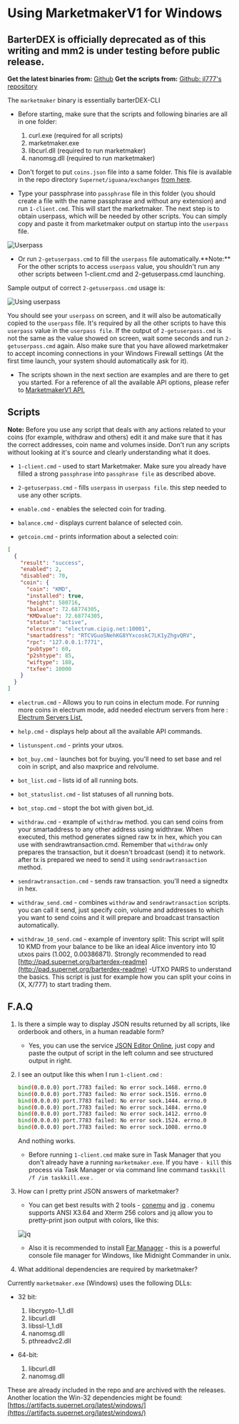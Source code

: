 # Using MarketmakerV1 for Windows

## BarterDEX is officially deprecated as of this writing and mm2 is under testing before public release.

**Get the latest binaries from:** [Github](https://github.com/KomodoPlatform/BarterDEX/tree/dev/assets/bin/win64)
**Get the scripts from:** [Github: jl777's repository](https://github.com/jl777/SuperNET/tree/master/iguana/dexscripts.win32)

The `marketmaker` binary is essentially barterDEX-CLI

- Before starting, make sure that the scripts and following binaries are all in one folder:

  1. curl.exe (required for all scripts)
  1. marketmaker.exe
  1. libcurl.dll (required to run marketmaker)
  1. nanomsg.dll (required to run marketmaker)

- Don't forget to put `coins.json` file into a same folder. This file is available in the repo directory `Supernet/iguana/exchanges` [from here](https://github.com/jl777/SuperNET/blob/master/iguana/exchanges/coins.json).
- Type your passphrase into `passphrase` file in this folder (you should create a file with the name passphrase and without any extension) and run `1-client.cmd`. This will start the marketmaker. The next step is to obtain userpass, which will be needed by other scripts. You can simply copy and paste it from marketmaker output on startup into the `userpass` file.

![Userpass](./images/userpass.png)

- Or run `2-getuserpass.cmd` to fill the `userpass` file automatically.\*\*Note:\*\* For the other scripts to access `userpass` value, you shouldn't run any other scripts between 1-client.cmd and 2-getuserpass.cmd launching.

Sample output of correct `2-getuserpass.cmd` usage is:

![Using userpass](./images/userpass-usage.png)

You should see your `userpass` on screen, and it will also be automatically copied to the `userpass` file. It's required by all the other scripts to have this `userpass` value in the `userpass file`. If the output of `2-getuserpass.cmd` is not the same as the value showed on screen, wait some seconds and run `2-getuserpass.cmd` again. Also make sure that you have allowed marketmaker to accept incoming connections in your Windows Firewall settings (At the first time launch, your system should automatically ask for it).

- The scripts shown in the next section are examples and are there to get you started. For a reference of all the available API options, please refer to [MarketmakerV1 API.](../api/general.md)

## Scripts

**Note:** Before you use any script that deals with any actions related to your coins (for example, withdraw and others) edit it and make sure that it has the correct addresses, coin name and volumes inside. Don't run any scripts without looking at it's source and clearly understanding what it does.

- `1-client.cmd` - used to start Marketmaker. Make sure you already have filled a strong `passphrase` into `passphrase file` as described above.

- `2-getuserpass.cmd` - fills `userpass` in `userpass file`. this step needed to use any other scripts.

- `enable.cmd` - enables the selected coin for trading.

- `balance.cmd` - displays current balance of selected coin.

- `getcoin.cmd` - prints information about a selected coin:

```json
[
  {
    "result": "success",
    "enabled": 2,
    "disabled": 70,
    "coin": {
      "coin": "KMD",
      "installed": true,
      "height": 580716,
      "balance": 72.68774305,
      "KMDvalue": 72.68774305,
      "status": "active",
      "electrum": "electrum.cipig.net:10001",
      "smartaddress": "RTCVGuoSNehKG8YYxcoskC7LK1yZhgvQRV",
      "rpc": "127.0.0.1:7771",
      "pubtype": 60,
      "p2shtype": 85,
      "wiftype": 188,
      "txfee": 10000
    }
  }
]
```

- `electrum.cmd` - Allows you to run coins in electum mode. For running more coins in electrum mode, add needed electrum servers from here : [Electrum Servers List.](../coin-integration/electrum-servers-list.md)

- `help.cmd` - displays help about all the available API commands.
- `listunspent.cmd` - prints your utxos.
- `bot_buy.cmd` - launches bot for buying. you'll need to set base and rel coin in script, and also maxprice and relvolume.
- `bot_list.cmd` - lists id of all running bots.
- `bot_statuslist.cmd` - list statuses of all running bots.
- `bot_stop.cmd` - stopt the bot with given bot_id.
- `withdraw.cmd` - example of `withdraw` method. you can send coins from your smartaddress to any other address using widthraw. When executed, this method generates signed raw tx in hex, which you can use with sendrawtransaction.cmd. Remember that `withdraw` only prepares the transaction, but it doesn't broadcast (send) it to network. after tx is prepared we need to send it using `sendrawtransaction` method.
- `sendrawtransaction.cmd` - sends raw transaction. you'll need a signedtx in hex.
- `withdraw_send.cmd` - combines `withdraw` and `sendrawtransaction` scripts. you can call it send, just specify coin, volume and addresses to which you want to send coins and it will prepare and broadcast transaction automatically.
- `withdraw_10_send.cmd` - example of inventory split: This script will split 10 KMD from your balance to be like an ideal Alice inventory into 10 utxos pairs (1.002, 0.00386871). Strongly recommended to read [http://pad.supernet.org/barterdex-readme](http://pad.supernet.org/barterdex-readme) -UTXO PAIRS to understand the basics. This script is just for example how you can split your coins in (X, X/777) to start trading them.

## F.A.Q

1. Is there a simple way to display JSON results returned by all scripts, like orderbook and others, in a human readable form?

   - Yes, you can use the service [JSON Editor Online](http://jsoneditoronline.org/), just copy and paste the output of script in the left column and see structured output in right.

1. I see an output like this when I run `1-client.cmd` :

   ```bash
   bind(0.0.0.0) port.7783 failed: No error sock.1468. errno.0
   bind(0.0.0.0) port.7783 failed: No error sock.1516. errno.0
   bind(0.0.0.0) port.7783 failed: No error sock.1444. errno.0
   bind(0.0.0.0) port.7783 failed: No error sock.1484. errno.0
   bind(0.0.0.0) port.7783 failed: No error sock.1412. errno.0
   bind(0.0.0.0) port.7783 failed: No error sock.1524. errno.0
   bind(0.0.0.0) port.7783 failed: No error sock.1008. errno.0
   ```

   And nothing works.

   - Before running `1-client.cmd` make sure in Task Manager that you don't already have a running `marketmaker.exe`. If you have `- kill` this process via Task Manager or via command line command `taskkill /f /im taskkill.exe` .

1. How can I pretty print JSON answers of marketmaker?

   - You can get best results with 2 tools - [conemu](https://conemu.github.io/) and [jq](https://stedolan.github.io/jq/) . conemu supports ANSI X3.64 and Xterm 256 colors and jq allow you to pretty-print json output with colors, like this:

   ![jq](./images/conemu-jq.png)

   - Also it is recommended to install [Far Manager](https://www.farmanager.com/index.php?l=en) - this is a powerful console file manager for Windows, like Midnight Commander in unix.

1. What additional dependencies are required by marketmaker?

Currently `marketmaker.exe` (Windows) uses the following DLLs:

- 32 bit:

  1. libcrypto-1_1.dll
  1. libcurl.dll
  1. libssl-1_1.dll
  1. nanomsg.dll
  1. pthreadvc2.dll

- 64-bit:

  1. libcurl.dll
  1. nanomsg.dll

These are already included in the repo and are archived with the releases. Another location the Win-32 dependencies might be found: [https://artifacts.supernet.org/latest/windows/](https://artifacts.supernet.org/latest/windows/)
